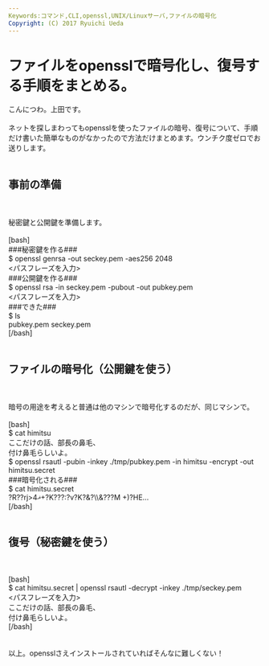 ```yaml
---
Keywords:コマンド,CLI,openssl,UNIX/Linuxサーバ,ファイルの暗号化
Copyright: (C) 2017 Ryuichi Ueda
---
```


# ファイルをopensslで暗号化し、復号する手順をまとめる。
こんにつわ。上田です。<br />
<br />
ネットを探しまわってもopensslを使ったファイルの暗号、復号について、手順だけ書いた簡単なものがなかったので方法だけまとめます。ウンチク度ゼロでお送りします。<br />
<br />
<h2>事前の準備</h2><br />
<br />
秘密鍵と公開鍵を準備します。<br />
<br />
[bash]<br />
###秘密鍵を作る###<br />
$ openssl genrsa -out seckey.pem -aes256 2048<br />
&lt;パスフレーズを入力&gt;<br />
###公開鍵を作る###<br />
$ openssl rsa -in seckey.pem -pubout -out pubkey.pem<br />
&lt;パスフレーズを入力&gt;<br />
###できた###<br />
$ ls<br />
pubkey.pem seckey.pem<br />
[/bash]<br />
<br />
<h2>ファイルの暗号化（公開鍵を使う）</h2><br />
<br />
暗号の用途を考えると普通は他のマシンで暗号化するのだが、同じマシンで。<br />
<br />
[bash]<br />
$ cat himitsu <br />
ここだけの話、部長の鼻毛、<br />
付け鼻毛らしいよ。<br />
$ openssl rsautl -pubin -inkey ./tmp/pubkey.pem -in himitsu -encrypt -out himitsu.secret<br />
###暗号化される###<br />
$ cat himitsu.secret <br />
?R??rj&gt;4ޣ+?K???:?v?K?&amp;?\\&amp;???M	+)?HE...<br />
[/bash]<br />
<br />
<h2>復号（秘密鍵を使う）</h2><br />
<br />
[bash]<br />
$ cat himitsu.secret | openssl rsautl -decrypt -inkey ./tmp/seckey.pem <br />
&lt;パスフレーズを入力&gt;<br />
ここだけの話、部長の鼻毛、<br />
付け鼻毛らしいよ。<br />
[/bash]<br />
<br />
<br />
以上。opensslさえインストールされていればそんなに難しくない！
